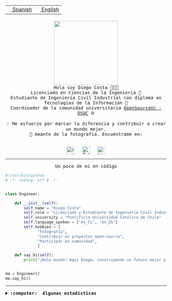 <table border="0"  align="right">
 <tr><td><a href="README.md"><img src="https://upload.wikimedia.org/wikipedia/commons/thumb/8/89/Bandera_de_Espa%C3%B1a.svg/1200px-Bandera_de_Espa%C3%B1a.svg.png" height="10"> Spanish</a></td>
 <td><a href="README.en.md"><img src="https://upload.wikimedia.org/wikipedia/commons/a/a4/Flag_of_the_United_States.svg" height="10"> English</a></td></tr>
</table><br><br><br>

<p align="center">
  <img src="https://github.com/diegocostares/diegocostares/blob/main/Images/aaa2.gif?raw=true" height="200px" weight="200px">
  <br><samp>
    Hola soy Diego Costa 👨🏻‍💻<br>
    Licenciado en Ciencias de la Ingeniería 🤖<br>
    Estudiante de Ingeniería Civil Industrial con diploma en Tecnologías de la Información 🧠<br>
    Coordinador de la comunidad universitaria <a href="https://github.com/open-source-uc">OpenSourceUc - OSUC</a> 🌐<br>
  <br>
    💡 Me esfuerzo por marcar la diferencia y contribuir a crear un mundo mejor.<br>
    📸 Amante de la fotografía. Encuéntrame en: <br>
  <br></samp>
</p>

<p align="center">
   <a href="https://instagram.com/diegocosta_no" target="blank">
      <img align="center" src="https://cdn.jsdelivr.net/npm/simple-icons@3.0.1/icons/instagram.svg" alt="instagram" height="25px" width="25px" />
      &#8203;
   </a>
   &nbsp; &nbsp; &nbsp;
   <a href="https://t.me/diegocosta_no" target="blank">
      <img align="center" alt="Telegram" width="25px" src="https://icons-for-free.com/iconfiles/png/512/Telegram-1324888767380505522.png" />
      &#8203;
   </a>
   &nbsp; &nbsp; &nbsp;
   <a href="https://www.linkedin.com/in/diegocostar/" target="blank">
      <img align="center" alt="LinkedIn" width="25px" src="https://img.icons8.com/metro/452/linkedin.png" />
      &#8203;
   </a>
</p>

---

<p align="center"><front size="25"><samp>Un poco de mi en código</samp></front></p>

```python
#!/usr/bin/python
# -*- coding: utf-8 -*-


class Engineer:

    def __init__(self):
        self.name = "Diego Costa"
        self.role = "Licenciado y Estudiante de Ingeniería Civil Industrial"
        self.university = "Pontificia Universidad Católica de Chile"
        self.language_spoken = ["es_CL", "en_US"]
        self.hobbies = [
              "Fotografía",
              "Contribuir en proyectos open-source",
              "Participar en comunidad",
              ]

    def say_hi(self):
        print("¡Hola mundo! Aquí Diego, construyendo un futuro mejor y cambiando el mundo.")


me = Engineer()
me.say_hi()
```

---

<details>
  <summary><b><samp>:computer: &nbsp;Algunas estadísticas</samp></b></summary>
  <br/></p>

<!--START_SECTION:waka-->
![Code Time](http://img.shields.io/badge/Code%20Time-1%2C634%20hrs%2035%20mins-blue)

📅 **Soy más productivo los Miércoles** 

```text
Lunes                    5201 commits        ██░░░░░░░░░░░░░░░░░░░░░░░   08.02 % 
Martes                   1969 commits        █░░░░░░░░░░░░░░░░░░░░░░░░   03.04 % 
Miércoles                19867 commits       ████████░░░░░░░░░░░░░░░░░   30.64 % 
Jueves                   16997 commits       ███████░░░░░░░░░░░░░░░░░░   26.22 % 
Viernes                  17878 commits       ███████░░░░░░░░░░░░░░░░░░   27.57 % 
Sábado                   2406 commits        █░░░░░░░░░░░░░░░░░░░░░░░░   03.71 % 
Domingo                  518 commits         ░░░░░░░░░░░░░░░░░░░░░░░░░   00.80 % 
```


📊 **Esta semana me dediqué a** 

```text
🐱‍💻 Proyectos: 
buk-webapp               11 hrs 41 mins      ██████████████████████░░░   87.34 % 
extension-ollama         53 mins             ██░░░░░░░░░░░░░░░░░░░░░░░   06.66 % 
Unknown Project          48 mins             ██░░░░░░░░░░░░░░░░░░░░░░░   06.00 % 
```


 Last Updated on 21/05/2024 20:10:45 UTC
<!--END_SECTION:waka-->

<p align="center"> <img src="https://github-readme-stats.vercel.app/api?username=diegocostares&show_icons=true&theme=ayu-mirage" alt="abhisheknaiidu" /></p>

</details>
